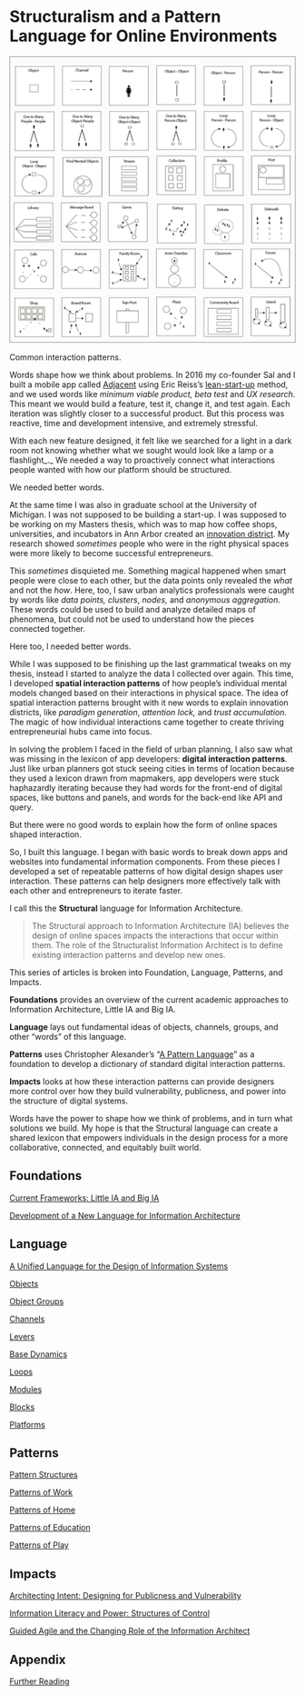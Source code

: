 ﻿---
author: Rachel Jaffe
date: Mar 10, 2019
source: https://medium.com/swlh/towards-a-larger-view-of-information-architecture-2a7bd6ebafb7

---

# Structuralism and a Pattern Language for Online Environments


![](images/WBSc8nmgQsndCpZi1DAg8g.png)

Common interaction patterns.

Words shape how we think about problems. In 2016 my co-founder Sal and I built a mobile app called  [Adjacent](https://www.adjacent.us/)  using Eric Reiss’s  [lean-start-up](http://theleanstartup.com/)  method, and we used words like  _minimum viable product, beta test_ and _UX research_. This meant we would build a feature, test it, change it, and test again. Each iteration was slightly closer to a successful product. But this process was reactive, time and development intensive, and extremely stressful.

With each new feature designed, it felt like we searched for a light in a dark room not knowing whether what we sought would look like a lamp or a flashlight_._  We needed a way to proactively connect what interactions people wanted with how our platform should be structured.

We needed better words.

At the same time I was also in graduate school at the University of Michigan. I was not supposed to be building a start-up. I was supposed to be working on my Masters thesis, which was to map how coffee shops, universities, and incubators in Ann Arbor created an  [innovation district](https://www.brookings.edu/wp-content/uploads/2017/12/es_20171208_bailyclustersandinnovation.pdf). My research showed  _sometimes_ people who were in the right physical spaces were more likely to become successful entrepreneurs.

This  _sometimes_  disquieted me. Something magical happened when smart people were close to each other, but the data points only revealed the  _what_  and not the  _how_. Here, too, I saw urban analytics professionals were caught by words like  _data points,_  _clusters_,  _nodes,_  and  _anonymous aggregation_. These words could be used to build and analyze detailed maps of phenomena, but could not be used to understand how the pieces connected together.

Here too, I needed better words.

While I was supposed to be finishing up the last grammatical tweaks on my thesis, instead I started to analyze the data I collected over again. This time, I developed  **spatial interaction patterns** of how people’s individual mental models changed based on their interactions in physical space. The idea of spatial interaction patterns brought with it new words to explain innovation districts, like  _paradigm generation_,  _attention lock,_  and  _trust accumulation_. The magic of how individual interactions came together to create thriving entrepreneurial hubs came into focus.

In solving the problem I faced in the field of urban planning, I also saw what was missing in the lexicon of app developers:  **digital interaction patterns**. Just like urban planners got stuck seeing cities in terms of location because they used a lexicon drawn from mapmakers, app developers were stuck haphazardly iterating because they had words for the front-end of digital spaces, like buttons and panels, and words for the back-end like API and query.

But there were no good words to explain how the form of online spaces shaped interaction.

So, I built this language. I began with basic words to break down apps and websites into fundamental information components. From these pieces I developed a set of repeatable patterns of how digital design shapes user interaction. These patterns can help designers more effectively talk with each other and entrepreneurs to iterate faster.

I call this the  **Structural**  language for Information Architecture.

> The Structural approach to Information Architecture (IA) believes the design of online spaces impacts the interactions that occur within them. The role of the Structuralist Information Architect is to define existing interaction patterns and develop new ones.

This series of articles is broken into Foundation, Language, Patterns, and Impacts.

**Foundations**  provides an overview of the current academic approaches to Information Architecture, Little IA and Big IA.

**Language** lays out fundamental ideas of objects, channels, groups, and other “words” of this language.

**Patterns** uses Christopher Alexander’s “[A Pattern Language](https://arl.human.cornell.edu/linked%20docs/Alexander_A_Pattern_Language.pdf)” as a foundation to develop a dictionary of standard digital interaction patterns.

**Impacts** looks at how these interaction patterns can provide designers more control over how they build vulnerability, publicness, and power into the structure of digital systems.

Words have the power to shape how we think of problems, and in turn what solutions we build. My hope is that the Structural language can create a shared lexicon that empowers individuals in the design process for a more collaborative, connected, and equitably built world.

## Foundations

[Current Frameworks: Little IA and Big IA](current-frameworks-of-information-architecture.md)

[Development of a New Language for Information Architecture](development-of-a-new-language-for-information-architecture.md)

## Language

[A Unified Language for the Design of Information Systems](a-unified-language-for-the-design-of-information-systems.md)

[Objects](a-pattern-language-objects.md)

[Object Groups](a-pattern-language-object-groups.md)

[Channels](a-pattern-language-channels.md)

[Levers](a-pattern-language-levers.md)

[Base Dynamics](a-pattern-language-base-dynamics.md)

[Loops](a-pattern-language-loops.md)

[Modules](a-pattern-language-modules.md)

[Blocks](a-pattern-language-interaction-blocks.md)

[Platforms](a-pattern-language-platform-structures.md)

## Patterns

[Pattern Structures](patterns-for-the-online-world.md)

[Patterns of Work](patterns-of-work-desk-table-meeting-room-office.md)

[Patterns of Home](patterns-of-home-bedroom-living-room-house.md)

[Patterns of Education](patterns-of-education-reflection-reaction-and-marketplace-of-learning.md)

[Patterns of Play](patterns-of-play-connected-play-playground-carnival.md)

## Impacts

[Architecting Intent: Designing for Publicness and Vulnerability](architecting-intent-designing-for-vulnerability-and-publicness.md)

[Information Literacy and Power: Structures of Control](information-literacy-and-power-structures-of-control.md)

[Guided Agile and the Changing Role of the Information Architect](guided-agile-and-the-changing-role-of-the-information-architect.md)

## Appendix

[Further Reading](https://medium.com/@rachelaliana/further-reading-3e55330b7bed)
